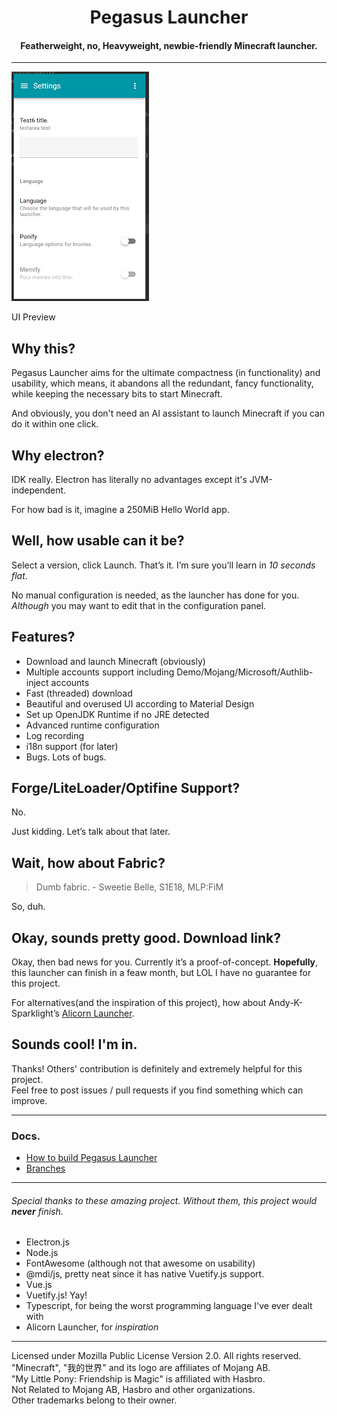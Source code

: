 # <center>Pegasus Launcher</center>
#### <center>Featherweight, no, Heavyweight, newbie-friendly Minecraft launcher.</center>
***

![UI Preview](./doc_src/img.png "UI Preview")

UI Preview

## Why this?
Pegasus Launcher aims for the ultimate compactness (in functionality) and usability, which means, it abandons all the redundant, fancy functionality, while keeping the necessary bits to start Minecraft.

And obviously, you don't need an AI assistant to launch Minecraft if you can do it within one click.

## Why electron?
IDK really. Electron has literally no advantages except it's JVM-independent.

For how bad is it, imagine a 250MiB Hello World app.

## Well, how usable can it be?
Select a version, click Launch. That’s it. I’m sure you’ll learn in *10 seconds flat*.

No manual configuration is needed, as the launcher has done for you. *Although* you may want to edit that in the configuration panel.

## Features?
- Download and launch Minecraft (obviously)
- Multiple accounts support including Demo/Mojang/Microsoft/Authlib-inject accounts
- Fast (threaded) download
- Beautiful and overused UI according to Material Design
- Set up OpenJDK Runtime if no JRE detected
- Advanced runtime configuration
- Log recording
- i18n support (for later)
- Bugs. Lots of bugs.

## Forge/LiteLoader/Optifine Support?
No.

Just kidding. Let’s talk about that later.

## Wait, how about Fabric?

> Dumb fabric. - Sweetie Belle, S1E18, MLP:FiM

So, duh.

## Okay, sounds pretty good. Download link?
Okay, then bad news for you. Currently it’s a proof-of-concept. **Hopefully**, this launcher can finish in a feaw month, but LOL I have no guarantee for this project.

For alternatives(and the inspiration of this project), how about Andy-K-Sparklight’s [Alicorn Launcher](https://github.com/Andy-K-Sparklight/Alicorn).

## Sounds cool! I'm in.
Thanks! Others' contribution is definitely and extremely helpful for this project.  
Feel free to post issues / pull requests if you find something which can improve.

***

### Docs.
- [How to build Pegasus Launcher](doc_src/build.md)
- [Branches](doc_src/branches.md)
***

###### *Special thanks to these amazing project. Without them, this project would **never** finish.*
- Electron.js
- Node.js
- FontAwesome (although not that awesome on usability)
- @mdi/js, pretty neat since it has native Vuetify.js support.
- Vue.js
- Vuetify.js! Yay!
- Typescript, for being the worst programming language I've ever dealt with
- Alicorn Launcher, for *inspiration*

***
Licensed under Mozilla Public License Version 2.0. All rights reserved.  
"Minecraft", "我的世界" and its logo are affiliates of Mojang AB.  
"My Little Pony: Friendship is Magic" is affiliated with Hasbro.  
Not Related to Mojang AB, Hasbro and other organizations.  
Other trademarks belong to their owner.